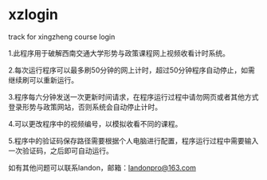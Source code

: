 xzlogin
=======

track for xingzheng course login

1.此程序用于破解西南交通大学形势与政策课程网上视频收看计时系统。

2.每次运行程序可以最多刷50分钟的网上计时，超过50分钟程序自动停止，如需继续刷可以重新运行。

3.程序每六分钟发送一次更新时间请求，在程序运行过程中请勿网页或者其他方式登录形势与政策网站，否则系统会自动停止计时。

4.可以更改程序中的视频编号，以模拟收看不同的课程。

5.程序中的验证码保存路径需要根据个人电脑进行配置，程序运行过程中需要输入一次验证码，之后即可自动运行。

如有其他问题可以联系landon，邮箱：landonpro@163.com
